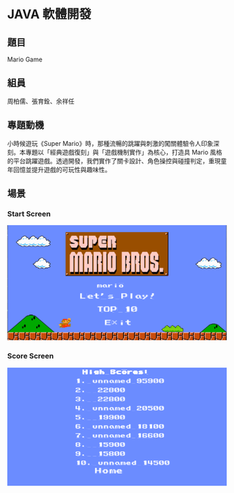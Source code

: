 # JAVA 軟體開發

## 題目
Mario Game

## 組員

周柏儒、張育銓、余祥任

## 專題動機

小時候遊玩《Super Mario》時，那種流暢的跳躍與刺激的闖關體驗令人印象深刻。本專題以「經典遊戲復刻」與「遊戲機制實作」為核心，打造具 Mario 風格的平台跳躍遊戲。透過開發，我們實作了關卡設計、角色操控與碰撞判定，重現童年回憶並提升遊戲的可玩性與趣味性。

## 場景

### Start Screen
![Start Screen](https://raw.githubusercontent.com/skygaouni/Mario-Game/refs/heads/main/GameScene/Start%20Screen.png)

### Score Screen
![Score Screen](https://raw.githubusercontent.com/skygaouni/Mario-Game/refs/heads/main/GameScene/Score%20Screen.png)
